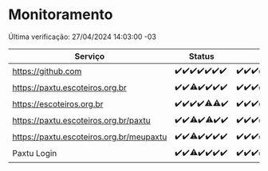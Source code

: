 # Monitoramento

Última verificação: 27/04/2024 14:03:00 -03

|Serviço|Status|Últimas 24h|
|---|---|---|
|https://github.com|<span title="2024-04-20: OK=24">✔️</span><span title="2024-04-21: OK=24">✔️</span><span title="2024-04-22: OK=24">✔️</span><span title="2024-04-23: OK=24">✔️</span><span title="2024-04-24: OK=24">✔️</span><span title="2024-04-25: OK=24">✔️</span><span title="2024-04-26: OK=17">✔️</span>|<span title="26/04/2024 14:07:00 -03 : 200">✔️</span><span title="26/04/2024 15:08:00 -03 : 200">✔️</span><span title="26/04/2024 16:04:00 -03 : 200">✔️</span><span title="26/04/2024 17:07:00 -03 : 200">✔️</span><span title="26/04/2024 18:04:00 -03 : 200">✔️</span><span title="26/04/2024 19:06:00 -03 : 200">✔️</span><span title="26/04/2024 20:07:00 -03 : 200">✔️</span><span title="26/04/2024 21:30:00 -03 : 200">✔️</span><span title="26/04/2024 22:40:00 -03 : 200">✔️</span><span title="26/04/2024 23:17:00 -03 : 200">✔️</span><span title="27/04/2024 00:08:00 -03 : 200">✔️</span><span title="27/04/2024 01:07:00 -03 : 200">✔️</span><span title="27/04/2024 02:06:00 -03 : 200">✔️</span><span title="27/04/2024 03:08:00 -03 : 200">✔️</span><span title="27/04/2024 04:03:00 -03 : 200">✔️</span><span title="27/04/2024 05:08:00 -03 : 200">✔️</span><span title="27/04/2024 06:05:00 -03 : 200">✔️</span><span title="27/04/2024 07:06:00 -03 : 200">✔️</span><span title="27/04/2024 08:03:00 -03 : 200">✔️</span><span title="27/04/2024 09:09:00 -03 : 200">✔️</span><span title="27/04/2024 10:07:00 -03 : 200">✔️</span><span title="27/04/2024 11:03:00 -03 : 200">✔️</span><span title="27/04/2024 12:04:00 -03 : 200">✔️</span><span title="27/04/2024 13:06:00 -03 : 200">✔️</span><span title="27/04/2024 14:03:00 -03 : 200">✔️</span>|
|https://paxtu.escoteiros.org.br|<span title="2024-04-20: OK=24">✔️</span><span title="2024-04-21: OK=24">✔️</span><span title="2024-04-22: OK=23, Falhas=1">⚠️</span><span title="2024-04-23: OK=24">✔️</span><span title="2024-04-24: OK=24">✔️</span><span title="2024-04-25: OK=24">✔️</span><span title="2024-04-26: OK=17">✔️</span>|<span title="26/04/2024 14:07:00 -03 : 200">✔️</span><span title="26/04/2024 15:08:00 -03 : 200">✔️</span><span title="26/04/2024 16:04:00 -03 : 200">✔️</span><span title="26/04/2024 17:07:00 -03 : 200">✔️</span><span title="26/04/2024 18:04:00 -03 : 200">✔️</span><span title="26/04/2024 19:06:00 -03 : 200">✔️</span><span title="26/04/2024 20:07:00 -03 : 200">✔️</span><span title="26/04/2024 21:30:00 -03 : 200">✔️</span><span title="26/04/2024 22:40:00 -03 : 200">✔️</span><span title="26/04/2024 23:17:00 -03 : 200">✔️</span><span title="27/04/2024 00:08:00 -03 : 200">✔️</span><span title="27/04/2024 01:07:00 -03 : 200">✔️</span><span title="27/04/2024 02:06:00 -03 : 200">✔️</span><span title="27/04/2024 03:08:00 -03 : 200">✔️</span><span title="27/04/2024 04:03:00 -03 : 200">✔️</span><span title="27/04/2024 05:08:00 -03 : 200">✔️</span><span title="27/04/2024 06:05:00 -03 : 200">✔️</span><span title="27/04/2024 07:06:00 -03 : 200">✔️</span><span title="27/04/2024 08:03:00 -03 : 200">✔️</span><span title="27/04/2024 09:09:00 -03 : 200">✔️</span><span title="27/04/2024 10:07:00 -03 : 200">✔️</span><span title="27/04/2024 11:03:00 -03 : 200">✔️</span><span title="27/04/2024 12:04:00 -03 : 200">✔️</span><span title="27/04/2024 13:06:00 -03 : 200">✔️</span><span title="27/04/2024 14:03:00 -03 : 200">✔️</span>|
|https://escoteiros.org.br|<span title="2024-04-20: OK=24">✔️</span><span title="2024-04-21: OK=24">✔️</span><span title="2024-04-22: OK=24">✔️</span><span title="2024-04-23: OK=24">✔️</span><span title="2024-04-24: OK=23, Falhas=1">⚠️</span><span title="2024-04-25: OK=23, Falhas=1">⚠️</span><span title="2024-04-26: OK=17">✔️</span>|<span title="26/04/2024 14:07:00 -03 : 200">✔️</span><span title="26/04/2024 15:08:00 -03 : 200">✔️</span><span title="26/04/2024 16:04:00 -03 : 200">✔️</span><span title="26/04/2024 17:07:00 -03 : 200">✔️</span><span title="26/04/2024 18:04:00 -03 : 200">✔️</span><span title="26/04/2024 19:06:00 -03 : 200">✔️</span><span title="26/04/2024 20:07:00 -03 : 200">✔️</span><span title="26/04/2024 21:30:00 -03 : 200">✔️</span><span title="26/04/2024 22:40:00 -03 : 200">✔️</span><span title="26/04/2024 23:17:00 -03 : 200">✔️</span><span title="27/04/2024 00:08:00 -03 : 200">✔️</span><span title="27/04/2024 01:07:00 -03 : 200">✔️</span><span title="27/04/2024 02:06:00 -03 : 200">✔️</span><span title="27/04/2024 03:08:00 -03 : 200">✔️</span><span title="27/04/2024 04:03:00 -03 : 200">✔️</span><span title="27/04/2024 05:08:00 -03 : 200">✔️</span><span title="27/04/2024 06:05:00 -03 : 200">✔️</span><span title="27/04/2024 07:06:00 -03 : 200">✔️</span><span title="27/04/2024 08:03:00 -03 : 200">✔️</span><span title="27/04/2024 09:09:00 -03 : 200">✔️</span><span title="27/04/2024 10:07:00 -03 : 200">✔️</span><span title="27/04/2024 11:03:00 -03 : 200">✔️</span><span title="27/04/2024 12:04:00 -03 : 200">✔️</span><span title="27/04/2024 13:06:00 -03 : 200">✔️</span><span title="27/04/2024 14:03:00 -03 : 200">✔️</span>|
|https://paxtu.escoteiros.org.br/paxtu|<span title="2024-04-20: OK=24">✔️</span><span title="2024-04-21: OK=24">✔️</span><span title="2024-04-22: OK=22, Falhas=2">⚠️</span><span title="2024-04-23: OK=24">✔️</span><span title="2024-04-24: OK=23, Falhas=1">⚠️</span><span title="2024-04-25: OK=24">✔️</span><span title="2024-04-26: OK=17">✔️</span>|<span title="26/04/2024 14:07:00 -03 : 200">✔️</span><span title="26/04/2024 15:08:00 -03 : 200">✔️</span><span title="26/04/2024 16:04:00 -03 : 200">✔️</span><span title="26/04/2024 17:07:00 -03 : 200">✔️</span><span title="26/04/2024 18:04:00 -03 : 200">✔️</span><span title="26/04/2024 19:06:00 -03 : 200">✔️</span><span title="26/04/2024 20:07:00 -03 : 200">✔️</span><span title="26/04/2024 21:30:00 -03 : 200">✔️</span><span title="26/04/2024 22:40:00 -03 : 200">✔️</span><span title="26/04/2024 23:17:00 -03 : 200">✔️</span><span title="27/04/2024 00:08:00 -03 : 200">✔️</span><span title="27/04/2024 01:07:00 -03 : 200">✔️</span><span title="27/04/2024 02:06:00 -03 : 200">✔️</span><span title="27/04/2024 03:08:00 -03 : 200">✔️</span><span title="27/04/2024 04:03:00 -03 : 200">✔️</span><span title="27/04/2024 05:08:00 -03 : 200">✔️</span><span title="27/04/2024 06:05:00 -03 : 200">✔️</span><span title="27/04/2024 07:06:00 -03 : 200">✔️</span><span title="27/04/2024 08:03:00 -03 : 200">✔️</span><span title="27/04/2024 09:09:00 -03 : 200">✔️</span><span title="27/04/2024 10:07:00 -03 : 200">✔️</span><span title="27/04/2024 11:03:00 -03 : 200">✔️</span><span title="27/04/2024 12:04:00 -03 : 200">✔️</span><span title="27/04/2024 13:06:00 -03 : 200">✔️</span><span title="27/04/2024 14:03:00 -03 : 200">✔️</span>|
|https://paxtu.escoteiros.org.br/meupaxtu|<span title="2024-04-20: OK=24">✔️</span><span title="2024-04-21: OK=24">✔️</span><span title="2024-04-22: OK=23, Falhas=1">⚠️</span><span title="2024-04-23: OK=24">✔️</span><span title="2024-04-24: OK=24">✔️</span><span title="2024-04-25: OK=24">✔️</span><span title="2024-04-26: OK=17">✔️</span>|<span title="26/04/2024 14:07:00 -03 : 200">✔️</span><span title="26/04/2024 15:08:00 -03 : 200">✔️</span><span title="26/04/2024 16:04:00 -03 : 200">✔️</span><span title="26/04/2024 17:07:00 -03 : 200">✔️</span><span title="26/04/2024 18:04:00 -03 : 200">✔️</span><span title="26/04/2024 19:06:00 -03 : 200">✔️</span><span title="26/04/2024 20:07:00 -03 : 200">✔️</span><span title="26/04/2024 21:30:00 -03 : 200">✔️</span><span title="26/04/2024 22:40:00 -03 : 200">✔️</span><span title="26/04/2024 23:17:00 -03 : 200">✔️</span><span title="27/04/2024 00:08:00 -03 : 200">✔️</span><span title="27/04/2024 01:07:00 -03 : 200">✔️</span><span title="27/04/2024 02:06:00 -03 : 200">✔️</span><span title="27/04/2024 03:08:00 -03 : 200">✔️</span><span title="27/04/2024 04:03:00 -03 : 200">✔️</span><span title="27/04/2024 05:08:00 -03 : 200">✔️</span><span title="27/04/2024 06:05:00 -03 : 200">✔️</span><span title="27/04/2024 07:06:00 -03 : 200">✔️</span><span title="27/04/2024 08:03:00 -03 : 200">✔️</span><span title="27/04/2024 09:09:00 -03 : 200">✔️</span><span title="27/04/2024 10:07:00 -03 : 200">✔️</span><span title="27/04/2024 11:03:00 -03 : 200">✔️</span><span title="27/04/2024 12:04:00 -03 : 200">✔️</span><span title="27/04/2024 13:06:00 -03 : 200">✔️</span><span title="27/04/2024 14:03:00 -03 : 200">✔️</span>|
|Paxtu Login|<span title="2024-04-20: OK=24">✔️</span><span title="2024-04-21: OK=24">✔️</span><span title="2024-04-22: OK=23, Falhas=1">⚠️</span><span title="2024-04-23: OK=24">✔️</span><span title="2024-04-24: OK=24">✔️</span><span title="2024-04-25: OK=24">✔️</span><span title="2024-04-26: OK=17">✔️</span>|<span title="26/04/2024 14:07:00 -03 : 200">✔️</span><span title="26/04/2024 15:08:00 -03 : 200">✔️</span><span title="26/04/2024 16:04:00 -03 : 200">✔️</span><span title="26/04/2024 17:07:00 -03 : 200">✔️</span><span title="26/04/2024 18:04:00 -03 : 200">✔️</span><span title="26/04/2024 19:06:00 -03 : 200">✔️</span><span title="26/04/2024 20:07:00 -03 : 200">✔️</span><span title="26/04/2024 21:30:00 -03 : 200">✔️</span><span title="26/04/2024 22:40:00 -03 : 200">✔️</span><span title="26/04/2024 23:17:00 -03 : 200">✔️</span><span title="27/04/2024 00:08:00 -03 : 200">✔️</span><span title="27/04/2024 01:07:00 -03 : 200">✔️</span><span title="27/04/2024 02:06:00 -03 : 200">✔️</span><span title="27/04/2024 03:08:00 -03 : 200">✔️</span><span title="27/04/2024 04:03:00 -03 : 200">✔️</span><span title="27/04/2024 05:08:00 -03 : 200">✔️</span><span title="27/04/2024 06:05:00 -03 : 200">✔️</span><span title="27/04/2024 07:06:00 -03 : 200">✔️</span><span title="27/04/2024 08:03:00 -03 : 200">✔️</span><span title="27/04/2024 09:09:00 -03 : 200">✔️</span><span title="27/04/2024 10:07:00 -03 : 200">✔️</span><span title="27/04/2024 11:03:00 -03 : 200">✔️</span><span title="27/04/2024 12:04:00 -03 : 200">✔️</span><span title="27/04/2024 13:06:00 -03 : 200">✔️</span><span title="27/04/2024 14:03:00 -03 : 200">✔️</span>|
